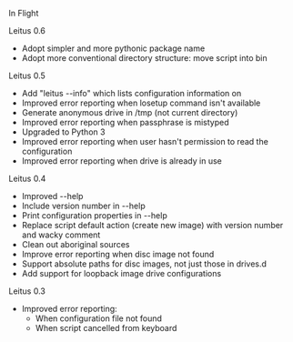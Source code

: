 In Flight

Leitus 0.6
 * Adopt simpler and more pythonic package name
 * Adopt more conventional directory structure: move script into bin
  
Leitus 0.5
 * Add "leitus <name> --info" which lists configuration information on <name>
 * Improved error reporting when losetup command isn't available
 * Generate anonymous drive in /tmp (not current directory)
 * Improved error reporting when passphrase is mistyped
 * Upgraded to Python 3
 * Improved error reporting when user hasn't permission to read the
   configuration
 * Improved error reporting when drive is already in use

Leitus 0.4
 * Improved --help
  * Include version number in --help
  * Print configuration properties in --help
 * Replace script default action (create new image) with version number and wacky comment
 * Clean out aboriginal sources
 * Improve error reporting when disc image not found
 * Support absolute paths for disc images, not just those in drives.d
 * Add support for loopback image drive configurations
 
Leitus 0.3
 * Improved error reporting:
   * When configuration file not found
   * When script cancelled from keyboard

